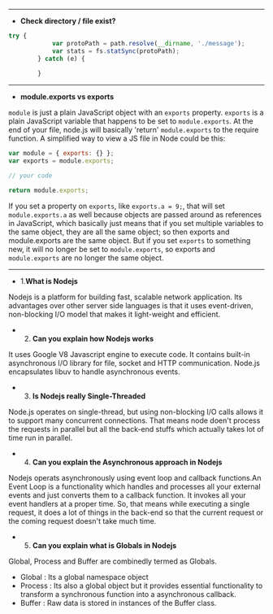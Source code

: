 

------------------------------------------------------

- **Check directory / file exist?**

```javascript
try {
			var protoPath = path.resolve(__dirname, './message');
			var stats = fs.statSync(protoPath);
		} catch (e) {
		
		}

```

---------------------------------------------------------

- **module.exports vs exports**

`module` is just a plain JavaScript object with an `exports` property. `exports` is a plain JavaScript variable that happens to be set to `module.exports`. At the end of your file, node.js will basically 'return' `module.exports` to the require function. A simplified way to view a JS file in Node could be this:

```javascript
var module = { exports: {} };
var exports = module.exports;

// your code

return module.exports;
```

If you set a property on `exports`, like `exports.a = 9;`, that will set `module.exports.a` as well because objects are passed around as references in JavaScript, which basically just means that if you set multiple variables to the same object, they are all the same object; so then exports and module.exports are the same object.
But if you set `exports` to something new, it will no longer be set to `module.exports`, so exports and `module.exports` are no longer the same object.

-----------------------------------

- 1.**What is Nodejs**

Nodejs is a platform for building fast, scalable network application. Its advantages over other server side languages is that it uses event-driven, non-blocking I/O model that makes it light-weight and efficient.

- 2. **Can you explain how Nodejs works**

It uses Google V8 Javascript engine to execute code. It contains built-in asynchronous I/O library for file, socket and HTTP communication. Node.js encapsulates libuv to handle asynchronous events.


- 3. **Is Nodejs really Single-Threaded**

Node.js operates on single-thread, but using non-blocking I/O calls allows it to support many concurrent connections. That means node doen't process the requests in parallel but all the back-end stuffs which actually takes lot of time run in parallel.

- 4. **Can you explain the Asynchronous approach in Nodejs**

Nodejs operats asynchronously using event loop and callback functions.An Event Loop is a functionality which handles and processes all your external events and just converts them to a callback function. It invokes all your event handlers at a proper time. So, that means while executing a single request, it does a lot of things in the back-end so that the current request or the coming request doesn't take much time.


- 5. **Can you explain what is Globals in Nodejs**

Global, Process and Buffer are combinedly termed as Globals.

  - Global : Its a global namespace object
  - Process : Its also a global object but it provides essential functionality to transform a synchronous function into a asynchronous callback.
  - Buffer : Raw data is stored in instances of the Buffer class.


